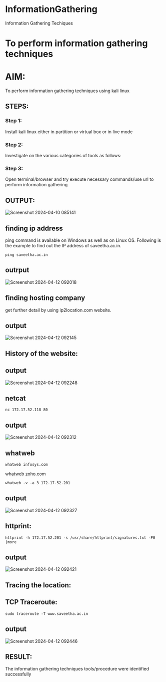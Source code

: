 # InformationGathering
Information Gathering Techiques

# To perform information gathering techniques

# AIM:

To perform information gathering techniques using kali linux 

## STEPS:

### Step 1:

Install kali linux either in partition or virtual box or in live mode

### Step 2:

Investigate on the various categories of tools as follows:

### Step 3:
Open terminal/browser and try execute necessary commands/use url to perform information gathering


## OUTPUT:

![Screenshot 2024-04-10 085141](https://github.com/hema-dharshini5/InformationGathering/assets/147117728/b2d096d5-b244-49f2-ae1b-d6cbb7b4a74d)
## finding ip address
ping command is available on Windows as well as on Linux OS. Following is the example to find out the IP address of saveetha.ac.in.
```
ping saveetha.ac.in
```
## outrput
![Screenshot 2024-04-12 092018](https://github.com/hema-dharshini5/InformationGathering/assets/147117728/2f728bc7-9956-4234-a102-508f1d365fde)

## finding hosting company
get further detail by using ip2location.com website.
## output
![Screenshot 2024-04-12 092145](https://github.com/hema-dharshini5/InformationGathering/assets/147117728/73f8c95c-2249-49b3-ad2e-fce949525916)

## History of the website:
## output
![Screenshot 2024-04-12 092248](https://github.com/hema-dharshini5/InformationGathering/assets/147117728/b699c750-c878-4ecb-aeee-89ae728f842f)

## netcat
```
nc 172.17.52.118 80
```
## output
![Screenshot 2024-04-12 092312](https://github.com/hema-dharshini5/InformationGathering/assets/147117728/fbcb7c6d-2c9a-4cbe-ac56-de19e96d59d3)
## whatweb
```
whatweb infosys.com
```
whatweb zoho.com
```
whatweb -v -a 3 172.17.52.201
````
## output
![Screenshot 2024-04-12 092327](https://github.com/hema-dharshini5/InformationGathering/assets/147117728/2994305b-7f98-437c-84a1-e22897054674)

## httprint:
```
httprint -h 172.17.52.201 -s /usr/share/httprint/signatures.txt -P0 |more
```
## output
![Screenshot 2024-04-12 092421](https://github.com/hema-dharshini5/InformationGathering/assets/147117728/532bbf99-8030-4ff3-8e9e-902959e08986)

## Tracing the location:
## TCP Traceroute:
```
sudo traceroute -T www.saveetha.ac.in
```
## output
![Screenshot 2024-04-12 092446](https://github.com/hema-dharshini5/InformationGathering/assets/147117728/8b424ef0-3e80-472a-8102-3a57355aea94)


## RESULT:
The information gathering techniques tools/procedure were  identified successfully
